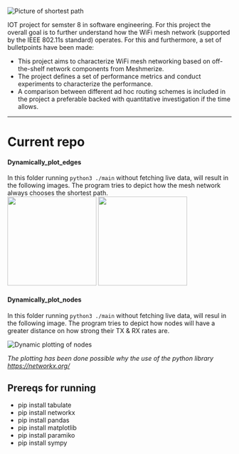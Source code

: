 ![Picture of shortest path](https://i.imgur.com/cF4ejvv.png "")<br />

IOT project for semster 8 in software engineering.
For this project the overall goal is to further understand how the WiFi mesh network (supported by the IEEE 802.11s standard) operates. For this and furthermore, a set of bulletpoints have been made: 
- This project aims to characterize WiFi mesh networking based on off-the-shelf network components from Meshmerize.
- The project defines a set of performance metrics and conduct experiments to characterize the performance.
- A comparison between different ad hoc routing schemes is included in the project a preferable backed with quantitative investigation if the time allows.

- - - -

# Current repo
#### Dynamically_plot_edges 

In this folder running `python3 ./main` without fetching live data, will result in the following images. The program tries to depict how the mesh network always chooses the shortest path.<br />
<img src="https://i.imgur.com/cgwZ9oH.png" width="200">
<img src="https://i.imgur.com/xsKUtps.png" width="200">

#### Dynamically_plot_nodes

In this folder running `python3 ./main` without fetching live data, will resul in the following image. The program tries to depict how nodes will have a greater distance on how strong their TX & RX rates are.<br />

![Dynamic plotting of nodes](https://i.imgur.com/F7nQ5GQ.png "Dynamic plotting of nodes")

_The plotting has been done possible why the use of the python library https://networkx.org/_

## Prereqs for running ##

- pip install tabulate
- pip install networkx
- pip install pandas
- pip install matplotlib
- pip install paramiko
- pip install sympy
